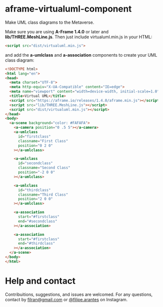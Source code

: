 # aframe-virtualuml-component
Make UML class diagrams to the Metaverse.

Make sure you are using **A-Frame 1.4.0** or later and **lib/THREE.MeshLine.js**. Then just include virtualuml.min.js in your HTML:
```html
<script src="dist/virtualuml.min.js">
```
and add the **a-umlclass** and **a-association** components to create your UML class diagram:
```html
<!DOCTYPE html>
<html lang="en">
<head>
  <meta charset="UTF-8">
  <meta http-equiv="X-UA-Compatible" content="IE=edge">
  <meta name="viewport" content="width=device-width, initial-scale=1.0">
  <title>Virtual UML</title>
  <script src="https://aframe.io/releases/1.4.0/aframe.min.js"></script>
  <script src="lib/THREE.MeshLine.js"></script>
  <script src="dist/virtualuml.min.js"></script>
</head>
<body>
  <a-scene background="color: #FAFAFA">
    <a-camera position="0 .5 5"></a-camera>
    <a-umlclass
      id="firstclass"
      classname="First Class"
      position="0 2 0"
    ></a-umlclass>

    <a-umlclass
      id="secondclass"
      classname="Second Class"
      position="-2 0 0"
    ></a-umlclass>

    <a-umlclass
      id="thirdclass"
      classname="Third Class"
      position="2 0 0"
    ></a-umlclass>

    <a-association
      start="#firstclass"
      end="#secondclass"
    ></a-association>

    <a-association
      start="#firstclass"
      end="#thirdclass"
    ></a-association>
  </a-scene>
</body>
</html>
```
# Help and contact
Contribuitions, suggestions, and issues are welcomed. For any questions, contact by filran@gmail.com or [@filipe.arantes](https://www.instagram.com/filipe.arantes/) on Instagram. 